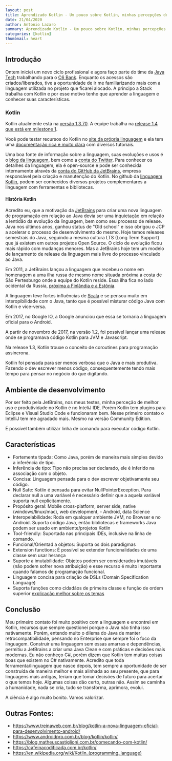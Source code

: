```yaml
---
layout: post
title: Aprendizado Kotlin - Um pouco sobre Kotlin, minhas percepções do primeiro contato
date: 21/04/2020
author: Antonio Lazaro
summary: Aprendizado Kotlin - Um pouco sobre Kotlin, minhas percepções do primeiro contato
categories: [kotlin]
thumbnail: heart
---
```


## Introdução

Ontem iniciei um novo ciclo profissional e agora faço parte do time da [Jaya Tech](https://jaya.tech/) trabalhando para o [C6 Bank](https://www.c6bank.com.br). Enquanto os acessos são criados/liberados, tive a oportunidade de ir me familiarizando mais com a linguagem utilizada no projeto que ficarei alocado. A principo a Stack trabalha com Kotlin e por esse motivo tenho que aprender a linguagem e conhecer suas características.

### Kotlin

Kotlin atualmente está na [versão 1.3.70](https://blog.jetbrains.com/kotlin/2020/03/kotlin-1-3-70-released/?_ga=2.196070380.1960498962.1587384907-1530203495.1584056577). A equipe trabalha na [release 1.4 que está em milestone 1](https://blog.jetbrains.com/kotlin/2020/03/kotlin-1-4-m1-released/?_ga=2.196070380.1960498962.1587384907-1530203495.1584056577).

Você pode testar recursos do Kotlin no [site da própria linguagem](https://kotlinlang.org/#try-kotlin) e ela tem uma [documentação rica e muito clara](https://kotlinlang.org/docs/tutorials/getting-started.html) com diversos tutoriais.

Uma boa fonte de informação sobre a linguagem, suas evoluções e usos é o [blog da linguagem](https://blog.jetbrains.com/kotlin/), bem como a [conta do Twitter](https://twitter.com/kotlin). Para conhecer os detalhes da linguagem, ela é open-source e pode ser conhecida internamente através da [conta do GitHub da JetBrains](https://github.com/JetBrains/kotlin), empresa responsável pela criação e manutenção do Kotlin. No github da [linguagem Kotlin](https://github.com/Kotlin), podem ser conhecidos diversos projetos complementares a linguagem com ferramentas e bibliotecas.

#### História Kotlin

Acredito eu, que a motivação da [JetBrains](https://www.jetbrains.com/) para criar uma nova linguagem de programação em relação ao Java devia ser uma inquietação em relação a lentidão da evolução da linguagem, bem como seu processo de release. Java nos últimos anos, ganhou status de "Old school" e isso obrigou o JCP a acelerar o processo de desenvolvimento do mesmo. Hoje temos releases semestrais do Java, seguindo a mesma cultura LTS (Long Term Support) que já existem em outros projetos Open Source. O ciclo de evolução ficou mais rápido com mudanças menores. Mas a JetBrains hoje tem um modelo de lançamento de release da linguagem mais livre do processo vinculado ao Java.

Em 2011, a JetBrains lançou a linguagem que recebeu o nome em homenagem a uma ilha russa de mesmo nome situada próxima a costa de São Pertesburgo onde a equipe do Kotlin reside. Essa ilha fica no lado ocidental da Russia, [próxima a Finlândia e a Estônia](https://goo.gl/maps/bhU78E8DyQGSLqh4A).

A linguagem teve fortes influências de [Scala](https://www.scala-lang.org/) e se pensou muito em interopibilidade com o Java, tanto que é possível misturar código Java com Kotlin e vice-versa.

Em 2017, no Google IO, a Google anunciou que essa se tornaria a linguagem oficial para o Android.

A partir de novembro de 2017, na versão 1.2, foi possível lançar uma release onde se programava código Kotlin para JVM e Javascript.

Na release 1.3, Kotlin trouxe o conceito de coroutines para programação assincrona.

Kotlin foi pensada para ser menos verbosa que o Java e mais produtiva. Fazendo o dev escrever menos código, consequentemente tendo mais tempo para pensar no negócio do que digitando.

## Ambiente de desenvolvimento

Por ser feito pela JetBrains, nos meus testes, minha perceção de melhor uso e produtividade no Kotlin é no InteliJ IDE. Porém Kotlin tem plugins para Eclipse e Visual Studio Code e funcionaram bem. Nesse primeiro contato o IntelliJ tem me agradado mais. Mesmo na versão Community Edition.

É possível também utilizar linha de comando para executar código Kotlin.

## Características

- Fortemente tipada: Como Java, porém de maneira mais simples devido a inferência de tipo.
- Inferência de tipo: Tipo não precisa ser declarado, ele é inferido na associação com o objeto.
- Concisa: Linguagem pensada para o dev escrever objetivamente seu código.
- Null Safe: Kotlin é pensada para evitar NullPointerException. Para declarar null a uma variável é necessário definir que a aquela variável suporta null explicitamente.
- Propósito geral: Mobile cross-platform, server side, native (windows/linux/mac), web development, - Android, data Science
- Interopelabilidade: Roda em qualquer ambiente JVM, no Browser e no Android. Suporta código Java, então bibliotecas e frameworks Java podem ser usado em ambiente/projetos Kotlin
- Tool-friendly: Suportada nas principais IDEs, inclusive na linha de comando.
- Funcional/Orientad a objetos: Suporta os dois paradigmas
- Extension functions: É possível se extender funcionalidades de uma classe sem usar herança
- Suporte a imutabilidade: Objetos podem ser considerados imutáveis (não podem sofrer nova atribuição) e esse recurso é muito importante quando falamos de programação funcional.
- Linguagem concisa para criação de DSLs (Domain Specification Language)
- Suporta funções como cidadãos de primeira classe e função de ordem superior [explicação melhor sobre os temas](https://leandromoh.gitbooks.io/tcc-paradigmas-de-programacao/5_paradigma_funcional/54_funcoes_de_primeira_classe_e_de_ordem_superior.html)

## Conclusão

Meu primeiro contato foi muito positivo com a linguagem e encontrei em Kotlin, recursos que sempre questionei porque o Java não tinha isso nativamente. Porém, entendo muito o dilema do Java de manter retrocompatibilidade, pensando no Enterprise que sempre foi o foco da linguagem. Construir uma linguagem sem essas amarras e dependências, permitiu a JetBrains a criar uma Java Clean e com práticas e decisões mais modernas. Eu não conheço C#, porém dizem que Kotlin tem muitas coisas boas que existem no C# nativamente. Acredito que toda ferramenta/linguagem que nasce depois, tem sempre a oportunidade de ser construída de maneira melhor e mais alinhada ao seu presente, que para linguagens mais antigas, teriam que tomar decisões de futuro para acertar o que temos hoje. Algumas coisas dão certo, outras não. Assim se caminha a humanidade, nada se cria, tudo se transforma, aprimora, evolui.

A ciência é algo muito bonito. Vamos valorizar.

## Outras Fontes:

- https://www.treinaweb.com.br/blog/kotlin-a-nova-linguagem-oficial-para-desenvolvimento-android/
- https://www.androidpro.com.br/blog/kotlin/kotlin/
- https://blog.matheuscastiglioni.com.br/comecando-com-kotlin/
- https://cafeinacodificada.com.br/kotlin/
- https://en.wikipedia.org/wiki/Kotlin_(programming_language)
